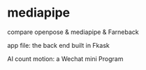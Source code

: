 # mediapipe
compare openpose & mediapipe & Farneback

app file: the back end built in Fkask

AI count motion: a Wechat mini Program
